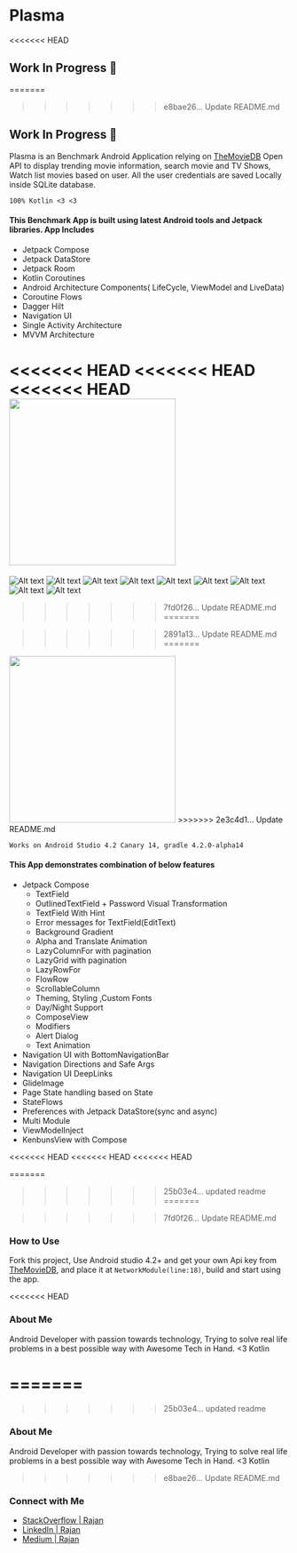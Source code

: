 # Plasma
<<<<<<< HEAD

## Work In Progress 🚧
=======
>>>>>>> e8bae26... Update README.md

## Work In Progress 🚧

Plasma is an Benchmark Android Application relying on [TheMovieDB](https://www.themoviedb.org) Open API to display trending movie information, 
search movie and TV Shows, Watch list movies based on user. All the user credentials are saved Locally inside SQLite database.

```100% Kotlin <3 <3```

#### This Benchmark App is built using latest Android tools and Jetpack libraries. App Includes
- Jetpack Compose
- Jetpack DataStore
- Jetpack Room
- Kotlin Coroutines
- Android Architecture Components( LifeCycle, ViewModel and LiveData)
- Coroutine Flows
- Dagger Hilt
- Navigation UI
- Single Activity Architecture
- MVVM Architecture

<<<<<<< HEAD
<<<<<<< HEAD
<<<<<<< HEAD
<img src="/screenshots/demo.gif?raw=true" width="300"/>
=======
![Alt text](/screenshots/Screenshot_1604178812.png?raw=true)
![Alt text](/screenshots/trending.png?raw=true)
![Alt text](/screenshots/Screenshot_1604179071.png?raw=true)
![Alt text](/screenshots/Screenshot_1604178709.png?raw=true)
![Alt text](/screenshots/Screenshot_1604178759.png?raw=true)
![Alt text](/screenshots/Screenshot_1604178768.png?raw=true)
![Alt text](/screenshots/Screenshot_1604178773.png?raw=true)
![Alt text](/screenshots/Screenshot_1604178798.png?raw=true)
![Alt text](/screenshots/Screenshot_1604178812.png?raw=true)
>>>>>>> 7fd0f26... Update README.md
=======

>>>>>>> 2891a13... Update README.md
=======
<img src="/screenshots/demo.gif?raw=true" width="300"/>
>>>>>>> 2e3c4d1... Update README.md


```Works on Android Studio 4.2 Canary 14, gradle 4.2.0-alpha14```


#### This App demonstrates combination of below features
- Jetpack Compose
    - TextField
    - OutlinedTextField + Password Visual Transformation
    - TextField With Hint
    - Error messages for TextField(EditText)
    - Background Gradient 
    - Alpha and Translate Animation
    - LazyColumnFor with pagination
    - LazyGrid with pagination
    - LazyRowFor
    - FlowRow
    - ScrollableColumn
    - Theming, Styling ,Custom Fonts
    - Day/Night Support
    - ComposeView
    - Modifiers
    - Alert Dialog
    - Text Animation
- Navigation UI with BottomNavigationBar
- Navigation Directions and Safe Args
- Navigation UI DeepLinks
- GlideImage
- Page State handling based on State
- StateFlows
- Preferences with Jetpack DataStore(sync and async)
- Multi Module
- ViewModelInject
- KenbunsView with Compose

<<<<<<< HEAD
<<<<<<< HEAD
<<<<<<< HEAD

=======
>>>>>>> 25b03e4... updated readme
=======

>>>>>>> 7fd0f26... Update README.md
### How to Use
Fork this project, Use Android studio 4.2+ and get your own Api key from [TheMovieDB](https://www.themoviedb.org), and place it at 
```NetworkModule(line:18)```, build and start using the app.

<<<<<<< HEAD
### About Me 
Android Developer with passion towards technology, Trying to solve real life problems in a best possible way with Awesome Tech in Hand. <3 Kotlin

=======
=======
>>>>>>> 25b03e4... updated readme
### About Me 
Android Developer with passion towards technology, Trying to solve real life problems in a best possible way with Awesome Tech in Hand. <3 Kotlin

>>>>>>> e8bae26... Update README.md
### Connect with Me
- [StackOverflow | Rajan](https://stackoverflow.com/users/3159267/rajan-ks)
- [LinkedIn | Rajan](https://www.linkedin.com/in/rajan-ks/)
- [Medium | Rajan](https://medium.com/@rajanks)
 





    
